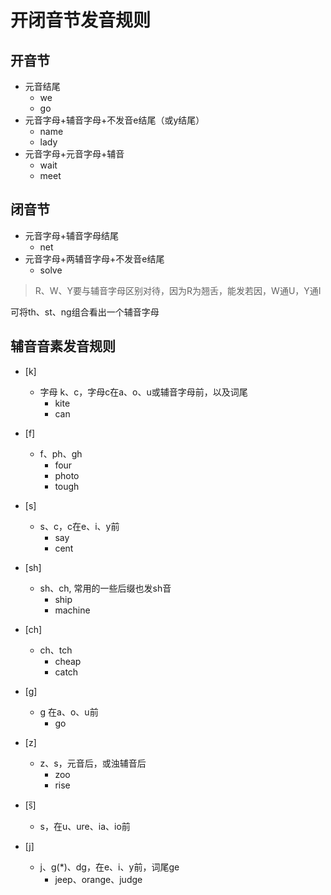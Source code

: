 # 开闭音节发音规则

## 开音节
- 元音结尾
  * we
  * go
- 元音字母+辅音字母+不发音e结尾（或y结尾）
  * name
  * lady
- 元音字母+元音字母+辅音
  * wait
  * meet


## 闭音节
- 元音字母+辅音字母结尾
    * net
- 元音字母+两辅音字母+不发音e结尾
    * solve

> R、W、Y要与辅音字母区别对待，因为R为翘舌，能发若因，W通U，Y通I


可将th、st、ng组合看出一个辅音字母


## 辅音音素发音规则
- [k]
  * 字母 k、c，字母c在a、o、u或辅音字母前，以及词尾
     *  kite
     *  can
- [f]
  * f、ph、gh
     * four
     * photo
     * tough

- [s]
  * s、c，c在e、i、y前
     * say
     * cent

- [sh]
  * sh、ch, 常用的一些后缀也发sh音
    * ship
    * machine

- [ch]
  * ch、tch
     * cheap
     * catch
- [g]
  * g 在a、o、u前
     * go
- [z]
  * z、s，元音后，或浊辅音后
     * zoo
     * rise

- [s̅]
  * s，在u、ure、ia、io前
- [j]
  * j、g(*)、dg，在e、i、y前，词尾ge
     * jeep、orange、judge